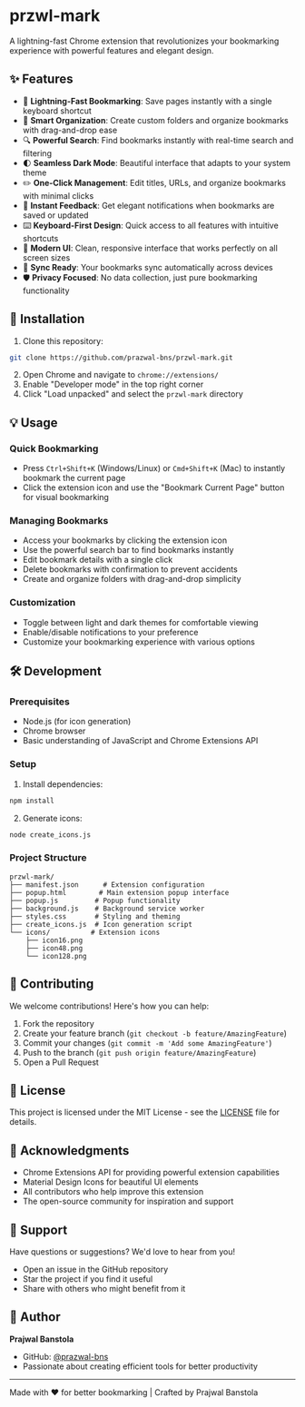 # przwl-mark

A lightning-fast Chrome extension that revolutionizes your bookmarking experience with powerful features and elegant design.

## ✨ Features

- 🚀 **Lightning-Fast Bookmarking**: Save pages instantly with a single keyboard shortcut
- 📁 **Smart Organization**: Create custom folders and organize bookmarks with drag-and-drop ease
- 🔍 **Powerful Search**: Find bookmarks instantly with real-time search and filtering
- 🌓 **Seamless Dark Mode**: Beautiful interface that adapts to your system theme
- ✏️ **One-Click Management**: Edit titles, URLs, and organize bookmarks with minimal clicks
- 🔔 **Instant Feedback**: Get elegant notifications when bookmarks are saved or updated
- ⌨️ **Keyboard-First Design**: Quick access to all features with intuitive shortcuts
- 🎨 **Modern UI**: Clean, responsive interface that works perfectly on all screen sizes
- 🔄 **Sync Ready**: Your bookmarks sync automatically across devices
- 🛡️ **Privacy Focused**: No data collection, just pure bookmarking functionality

## 🚀 Installation

1. Clone this repository:
```bash
git clone https://github.com/prazwal-bns/przwl-mark.git
```

2. Open Chrome and navigate to `chrome://extensions/`
3. Enable "Developer mode" in the top right corner
4. Click "Load unpacked" and select the `przwl-mark` directory

## 💡 Usage

### Quick Bookmarking
- Press `Ctrl+Shift+K` (Windows/Linux) or `Cmd+Shift+K` (Mac) to instantly bookmark the current page
- Click the extension icon and use the "Bookmark Current Page" button for visual bookmarking

### Managing Bookmarks
- Access your bookmarks by clicking the extension icon
- Use the powerful search bar to find bookmarks instantly
- Edit bookmark details with a single click
- Delete bookmarks with confirmation to prevent accidents
- Create and organize folders with drag-and-drop simplicity

### Customization
- Toggle between light and dark themes for comfortable viewing
- Enable/disable notifications to your preference
- Customize your bookmarking experience with various options

## 🛠️ Development

### Prerequisites
- Node.js (for icon generation)
- Chrome browser
- Basic understanding of JavaScript and Chrome Extensions API

### Setup
1. Install dependencies:
```bash
npm install
```

2. Generate icons:
```bash
node create_icons.js
```

### Project Structure
```
przwl-mark/
├── manifest.json      # Extension configuration
├── popup.html        # Main extension popup interface
├── popup.js         # Popup functionality
├── background.js    # Background service worker
├── styles.css       # Styling and theming
├── create_icons.js  # Icon generation script
└── icons/          # Extension icons
    ├── icon16.png
    ├── icon48.png
    └── icon128.png
```

## 🤝 Contributing

We welcome contributions! Here's how you can help:

1. Fork the repository
2. Create your feature branch (`git checkout -b feature/AmazingFeature`)
3. Commit your changes (`git commit -m 'Add some AmazingFeature'`)
4. Push to the branch (`git push origin feature/AmazingFeature`)
5. Open a Pull Request

## 📄 License

This project is licensed under the MIT License - see the [LICENSE](LICENSE) file for details.

## 🙏 Acknowledgments

- Chrome Extensions API for providing powerful extension capabilities
- Material Design Icons for beautiful UI elements
- All contributors who help improve this extension
- The open-source community for inspiration and support

## 💬 Support

Have questions or suggestions? We'd love to hear from you!
- Open an issue in the GitHub repository
- Star the project if you find it useful
- Share with others who might benefit from it

## 👤 Author

**Prajwal Banstola**
- GitHub: [@prazwal-bns](https://github.com/prazwal-bns)
- Passionate about creating efficient tools for better productivity

---

Made with ❤️ for better bookmarking | Crafted by Prajwal Banstola 
